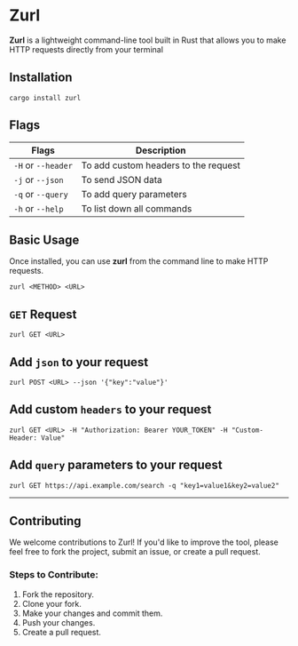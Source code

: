 # Zurl
**Zurl** is a lightweight command-line tool built in Rust that allows you to make HTTP requests directly from your terminal

## Installation

```
cargo install zurl
```

## Flags

| Flags                      | Description                          |
|----------------------------|--------------------------------------|
| `-H` or `--header`          | To add custom headers to the request |
| `-j` or `--json`            | To send JSON data   |
| `-q` or `--query`           | To add query parameters |
| `-h` or `--help`            | To list down all commands |

## Basic Usage
Once installed, you can use **zurl** from the command line to make HTTP requests.

```
zurl <METHOD> <URL>
```

## `GET` Request

```
zurl GET <URL>
```

## Add `json` to your request

```
zurl POST <URL> --json '{"key":"value"}'
```

## Add custom `headers` to your request

```
zurl GET <URL> -H "Authorization: Bearer YOUR_TOKEN" -H "Custom-Header: Value"
```

## Add `query` parameters to your request

```
zurl GET https://api.example.com/search -q "key1=value1&key2=value2"
```

---

## Contributing
We welcome contributions to Zurl! If you'd like to improve the tool, please feel free to fork the project, submit an issue, or create a pull request.

### Steps to Contribute:

1. Fork the repository.
2. Clone your fork.
3. Make your changes and commit them.
4. Push your changes.
5. Create a pull request.





